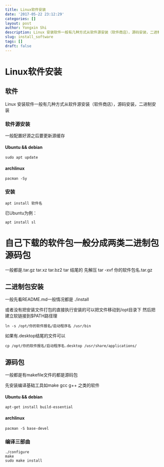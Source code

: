 ```yaml
---
title: Linux软件安装
date: '2017-05-22 23:12:29'
categories: []
layout: post
author: Yongxin Shi
description: Linux 安装软件一般有几种方式从软件源安装（软件商店），源码安装，二进制安装
slug: install_software
tags: []
draft: false
---
```


Linux软件安装
==========

## 软件
Linux 安装软件一般有几种方式从软件源安装（软件商店），源码安装，二进制安装

### 软件源安装
一般配置好源之后要更新源缓存
#### Ubuntu && debian

    sudo apt update

#### archlinux

    pacman -Sy

### 安装

    apt install 软件名

已Ubuntu为例：

    apt install sl

# 自己下载的软件包一般分成两类二进制包 源码包
一般都是.tar.gz tar.xz tar.bz2 tar 结尾的
先解压
    tar -xvf 你的软件包名.tar.gz

## 二进制包安装
一般先看README.md一般情况都是
    ./install

或者没有把安装文件打包的直接执行安装的可以把文件移动到/opt目录下
然后把建立软链接到$PATH路径理

    ln -s /opt/你的软件报名/启动程序名 /usr/bin

如果有.desktop结尾的文件可以

    cp /opt/你的软件报名/启动程序名.desktop /usr/share/applications/

## 源码包
一般都是有makefile文件的都是源码包

先安装编译基础工具如make gcc g++ 之类的软件
#### Ubuntu && debian
    apt-get install build-essential

#### archlinux
    pacman -S base-devel

### 编译三部曲
    ./configure
    make
    sudo make install
